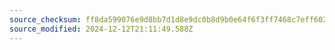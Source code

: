 ```yaml
---
source_checksum: ff8da599076e9d8bb7d1d8e9dc0b8d9b0e64f6f3ff7468c7eff602b2dc63f8c6
source_modified: 2024-12-12T21:11:49.588Z
---
```


